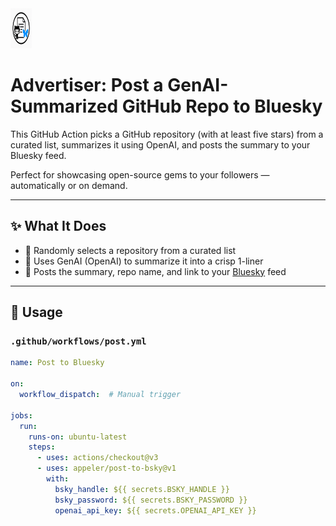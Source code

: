<img src="advertiser_logo.png" alt="Repo Logo" width="34" height="64" />

# Advertiser: Post a GenAI-Summarized GitHub Repo to Bluesky

This GitHub Action picks a GitHub repository (with at least five stars) from a curated list, summarizes it using OpenAI, and posts the summary to your Bluesky feed.

Perfect for showcasing open-source gems to your followers — automatically or on demand.

---

## ✨ What It Does

- 🔀 Randomly selects a repository from a curated list
- 🧠 Uses GenAI (OpenAI) to summarize it into a crisp 1-liner
- 🔗 Posts the summary, repo name, and link to your [Bluesky](https://bsky.app/) feed

---

## 🚀 Usage

### `.github/workflows/post.yml`

```yaml
name: Post to Bluesky

on:
  workflow_dispatch:  # Manual trigger

jobs:
  run:
    runs-on: ubuntu-latest
    steps:
      - uses: actions/checkout@v3
      - uses: appeler/post-to-bsky@v1
        with:
          bsky_handle: ${{ secrets.BSKY_HANDLE }}
          bsky_password: ${{ secrets.BSKY_PASSWORD }}
          openai_api_key: ${{ secrets.OPENAI_API_KEY }}
